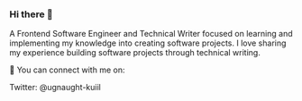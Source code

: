 ### Hi there 👋

A Frontend Software Engineer and Technical Writer focused on learning and implementing my knowledge into creating software projects. I love sharing my experience building software projects through technical writing.

🚀 You can connect with me on:

Twitter: @ugnaught-kuiil


